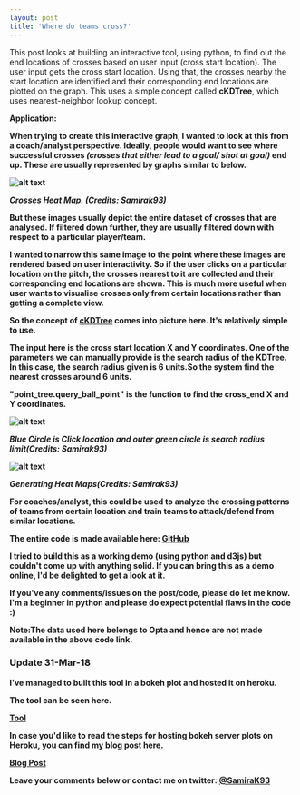 ```yaml
---
layout: post
title: 'Where do teams cross?'
---
```


This post looks at building an interactive tool, using python, to find out the end locations of crosses based on user input (cross start location). The user input gets the cross start location. Using that, the crosses nearby the start location are identified and their corresponding end locations are plotted on the graph. This uses a simple concept called <b>cKDTree</b>, which uses nearest-neighbor lookup concept.


<b>Application:

When trying to create this interactive graph, I wanted to look at this from a coach/analyst perspective. Ideally, people would want to see where successful crosses <i>(crosses that either lead to a goal/ shot at goal)</i> end up. These are usually represented by graphs similar to below.

![alt text](https://raw.githubusercontent.com/samirak93/analytics/gh-pages/assets/img/projects/proj-1/heat_map.jpg)

<i>Crosses Heat Map. (Credits: Samirak93)</i>



But these images usually depict the entire dataset of crosses that are analysed. If filtered down further, they are usually  filtered down with respect to a particular player/team.

I wanted to narrow this same image to the point where these images are rendered based on user interactivity. 
So if the user clicks on a particular location on the pitch, the crosses nearest to it are collected and their corresponding end locations are shown. This is much more useful when user wants to visualise crosses only from certain locations rather than getting a complete view.

So the concept of [cKDTree](https://docs.scipy.org/doc/scipy/reference/generated/scipy.spatial.cKDTree.html) comes into picture here. It's relatively simple to use.

The input here is the cross start location X and Y coordinates. One of the parameters we can manually provide is the search radius of the KDTree. In this case, the search radius given is 6 units.So the system find the nearest crosses around 6 units.

<b>"point_tree.query_ball_point"</b> is the function to find the cross_end X and Y coordinates. 

![alt text](https://raw.githubusercontent.com/samirak93/analytics/gh-pages/assets/img/projects/proj-1/KDTree.gif)

<i>Blue Circle is Click location and outer green circle is search radius limit(Credits: Samirak93)</i>



![alt text](https://raw.githubusercontent.com/samirak93/analytics/gh-pages/assets/img/projects/proj-1/heat_map2.jpg)

<i>Generating Heat Maps(Credits: Samirak93)</i>


For coaches/analyst, this could be used to analyze the crossing patterns of teams from certain location and train teams to attack/defend from similar locations.

The entire code is made available here: [GitHub](https://github.com/samirak93/Where-do-teams-cross-/blob/master/crosses_KD.py)

I tried to build this as a working demo (using python and d3js) but couldn't come up with anything solid. If you can bring this as a demo online, I'd be delighted to get a look at it. 

If you've any comments/issues on the post/code, please do let me know. I'm a beginner in python and please do expect potential flaws in the code :)

<b>Note:</b>The data used here belongs to Opta and hence are not made available in the above code link.


### **Update 31-Mar-18**

I've managed to built this tool in a bokeh plot and hosted it on heroku. 

The tool can be seen here.

[Tool](https://cross-locations.herokuapp.com/myapp)

In case you'd like to read the steps for hosting bokeh server plots on Heroku, you can find my blog post here.

[Blog Post](https://samirak93.github.io/analytics/Deploy-bokeh-server-plots-using-heroku.html)



Leave your comments below or contact me on twitter: [@SamiraK93](https://twitter.com/Samirak93)
